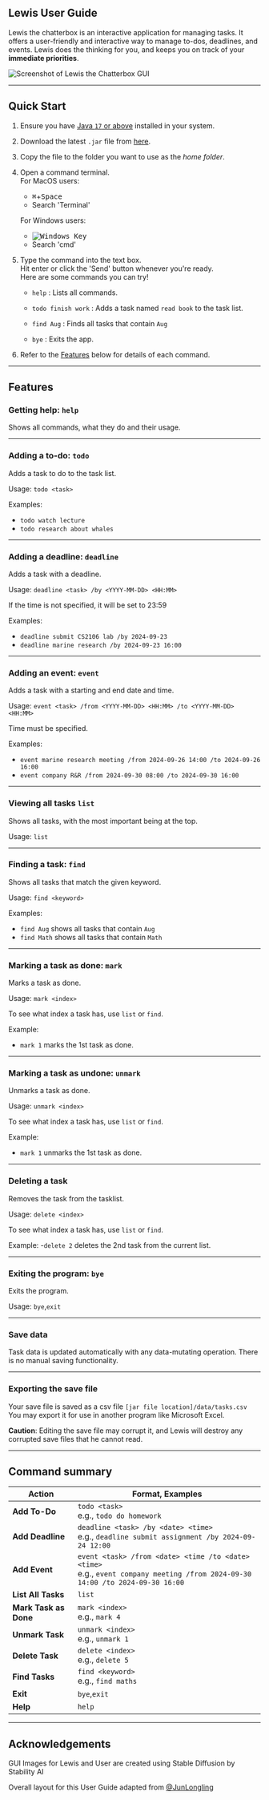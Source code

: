 Lewis User Guide
-------------------------------------------------------

Lewis the chatterbox is an interactive application for managing tasks. It offers a
user-friendly and interactive way to manage to-dos, deadlines, and events. Lewis
does the thinking for you, and keeps you on track of your **immediate priorities**.

![Screenshot of Lewis the Chatterbox GUI](./docs/Ui.png)

-------------------------------------------------------

## Quick Start

1. Ensure you have [Java `17` or above](https://www.oracle.com/java/technologies/downloads/) installed in your system.

1. Download the latest `.jar` file from [here](https://github.com/darkmoongreatsword/ip/releases).

1. Copy the file to the folder you want to use as the _home folder_.

1. Open a command terminal.<br> For MacOS users:<br>
   - <kbd>⌘</kbd>+<kbd>Space</kbd>
   - Search 'Terminal'<br>
   
   For  Windows users:
   - <kbd>![Windows Key](https://i.sstatic.net/T0oPO.png)</kbd>
   - Search 'cmd'

1. Type the command into the text box.<br> Hit enter or
   click the 'Send' button whenever you're ready.<br> Here are some commands you can try!

    * `help` : Lists all commands. <br>

    * `todo finish work` : Adds a task named `read book` to the task list. <br>

    * `find Aug` : Finds all tasks that contain `Aug`<br>

    * `bye` : Exits the app. <br>

1. Refer to the [Features](#features) below for details of each command.

-------------------------------------------------------

## Features

### Getting help: `help`

Shows all commands, what they do and their usage.

-------------------------------------------------------

### Adding a to-do: `todo`

Adds a task to do to the task list. 

Usage: `todo <task>`

Examples: 
- `todo watch lecture`
- `todo research about whales`

-------------------------------------------------------

### Adding a deadline: `deadline`

Adds a task with a deadline.

Usage: `deadline <task> /by <YYYY-MM-DD> <HH:MM>`

If the time is not specified, it will be set to 23:59

Examples:
- `deadline submit CS2106 lab /by 2024-09-23`
- `deadline marine research /by 2024-09-23 16:00`

-------------------------------------------------------

### Adding an event: `event`

Adds a task with a starting and end date and time.

Usage: `event <task> /from <YYYY-MM-DD> <HH:MM> /to <YYYY-MM-DD> <HH:MM>`

Time must be specified.

Examples:
- `event marine research meeting /from 2024-09-26 14:00 /to 2024-09-26 16:00`
- `event company R&R /from 2024-09-30 08:00 /to 2024-09-30 16:00`

-------------------------------------------------------

### Viewing all tasks `list`

Shows all tasks, with the most important being at the top.

Usage: `list`

-------------------------------------------------------

### Finding a task: `find`

Shows all tasks that match the given keyword.

Usage: `find <keyword>`

Examples:
- `find Aug` shows all tasks that contain `Aug`
- `find Math` shows all tasks that contain `Math`

-------------------------------------------------------

### Marking a task as done: `mark`

Marks a task as done.

Usage: `mark <index>`

To see what index a task has, use `list` or `find`.

Example:
- `mark 1` marks the 1st task as done.

-------------------------------------------------------

### Marking a task as undone: `unmark`

Unmarks a task as done.

Usage: `unmark <index>`

To see what index a task has, use `list` or `find`.

Example:
- `mark 1` unmarks the 1st task as done.

-------------------------------------------------------

### Deleting a task

Removes the task from the tasklist.

Usage: `delete <index>`

To see what index a task has, use `list` or `find`.

Example:
-`delete 2` deletes the 2nd task from the current list.

-------------------------------------------------------

### Exiting the program: `bye`

Exits the program.

Usage: `bye`,`exit`

-------------------------------------------------------

### Save data

Task data is updated automatically with any data-mutating operation.
There is no manual saving functionality.

-------------------------------------------------------

### Exporting the save file

Your save file is saved as a csv file `[jar file location]/data/tasks.csv`
You may export it for use in another program like Microsoft Excel.

**Caution**: Editing the save file may corrupt it, and Lewis will destroy any corrupted save files that he cannot read.

-------------------------------------------------------

## Command summary

| Action                  | Format, Examples                                                                                                                   |
|-------------------------|------------------------------------------------------------------------------------------------------------------------------------|
| **Add To-Do**            | `todo <task>` <br> e.g., `todo do homework`                                                                                        |
| **Add Deadline**         | `deadline <task> /by <date> <time>` <br> e.g., `deadline submit assignment /by 2024-09-24 12:00`                                   |
| **Add Event**            | `event <task> /from <date> <time /to <date> <time>` <br> e.g., `event company meeting /from 2024-09-30 14:00 /to 2024-09-30 16:00` |
| **List All Tasks**       | `list`                                                                                                                             |
| **Mark Task as Done**    | `mark <index>` <br> e.g., `mark 4`                                                                                                 |
| **Unmark Task**          | `unmark <index>` <br> e.g., `unmark 1`                                                                                             |
| **Delete Task**          | `delete <index>` <br> e.g., `delete 5`                                                                                             |
| **Find Tasks**           | `find <keyword>` <br> e.g., `find maths`                                                                                           |
| **Exit**                 | `bye`,`exit`                                                                                                                       |
| **Help**                 | `help`                                                                                                                             |

-------------------------------------------------------

## Acknowledgements

GUI Images for Lewis and User are created using Stable Diffusion by Stability AI

Overall layout for this User Guide adapted from [@JunLongling](https://junlongling.github.io/ip/)
